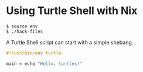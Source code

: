 # Using Turtle Shell with Nix

```shell
$ source env
$ ./hack-files

```

A Turtle Shell script can start with a simple shebang.

```Haskell
#!/usr/bin/env turtle

main = echo "Hello, turtles!"
```
